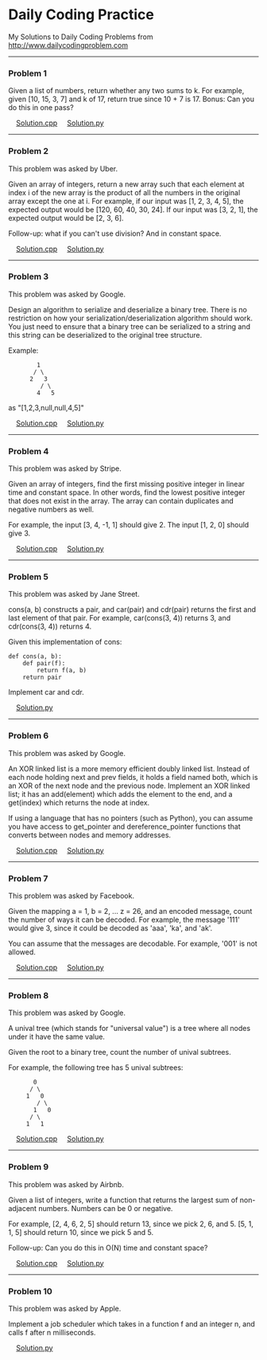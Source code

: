 # Daily Coding Practice

My Solutions to Daily Coding Problems from <http://www.dailycodingproblem.com>

***

### Problem 1
Given a list of numbers, return whether any two sums to k. For example, given [10, 15, 3, 7] and k of 17, return true since 10 + 7 is 17.
Bonus: Can you do this in one pass?

&nbsp; &nbsp; [Solution.cpp](https://github.com/ajays3/dailyCodingPractice/blob/master/solutions/problem_001.cpp "Problem-1 Solution")  &nbsp; &nbsp; [Solution.py](https://github.com/ajays3/dailyCodingPractice/blob/master/solutions_py/problem_001.py)

---

### Problem 2
This problem was asked by Uber.

Given an array of integers, return a new array such that each element at index i of the new array is the product of all the numbers in the original array except the one at i.
For example, if our input was [1, 2, 3, 4, 5], the expected output would be [120, 60, 40, 30, 24]. If our input was [3, 2, 1], the expected output would be [2, 3, 6].

Follow-up: what if you can't use division? And in constant space.

&nbsp; &nbsp; [Solution.cpp](https://github.com/ajays3/dailyCodingPractice/blob/master/solutions_cpp/problem_002.cpp)  &nbsp; &nbsp; [Solution.py](https://github.com/ajays3/dailyCodingPractice/blob/master/solutions_py/problem_002.py)

---

### Problem 3
This problem was asked by Google.

Design an algorithm to serialize and deserialize a binary tree. There is no restriction on how your serialization/deserialization algorithm should work. You just need to ensure that a binary tree can be serialized to a string and this string can be deserialized to the original tree structure.
 
 Example:
 

            1           
           / \
          2   3
             / \
            4   5


 as "[1,2,3,null,null,4,5]"

&nbsp; &nbsp; [Solution.cpp](https://github.com/ajays3/dailyCodingPractice/blob/master/solutions_cpp/problem_003.cpp) &nbsp; &nbsp; [Solution.py]()

---

### Problem 4
This problem was asked by Stripe.

Given an array of integers, find the first missing positive integer in linear time and constant space. In other words, find the lowest positive integer that does not exist in the array. The array can contain duplicates and negative numbers as well.
 
For example, the input [3, 4, -1, 1] should give 2. The input [1, 2, 0] should give 3.

&nbsp; &nbsp; [Solution.cpp](https://github.com/ajays3/dailyCodingPractice/blob/master/solutions_cpp/problem_004.cpp)  &nbsp; &nbsp; [Solution.py]()

---

### Problem 5
This problem was asked by Jane Street.

cons(a, b) constructs a pair, and car(pair) and cdr(pair) returns the first and last element of that pair. For example, car(cons(3, 4)) returns 3, and cdr(cons(3, 4)) returns 4.

Given this implementation of cons:

```
def cons(a, b):
    def pair(f):
        return f(a, b)
    return pair
```
Implement car and cdr.

&nbsp; &nbsp; [Solution.py](https://github.com/ajays3/dailyCodingPractice/blob/master/solutions_py/problem_005.py)

---

### Problem 6
This problem was asked by Google.

An XOR linked list is a more memory efficient doubly linked list. Instead of each node holding next and prev fields, it holds a field named both, which is an XOR of the next node and the previous node. 
Implement an XOR linked list; it has an add(element) which adds the element to the end, and a get(index) which returns the node
 at index.

If using a language that has no pointers (such as Python), you can assume you have access to get_pointer and dereference_pointer functions that converts between nodes and memory addresses.

&nbsp; &nbsp; [Solution.cpp](https://github.com/ajays3/dailyCodingPractice/blob/master/solutions_cpp/problem_006.cpp)  &nbsp; &nbsp; [Solution.py]()

---

### Problem 7
This problem was asked by Facebook.

Given the mapping a = 1, b = 2, ... z = 26, and an encoded message, count the number of ways it can be decoded.
For example, the message '111' would give 3, since it could be decoded as 'aaa', 'ka', and 'ak'.

You can assume that the messages are decodable. For example, '001' is not allowed.

&nbsp; &nbsp; [Solution.cpp](https://github.com/ajays3/dailyCodingPractice/blob/master/solutions_cpp/problem_007.cpp)  &nbsp; &nbsp; [Solution.py]()

---

### Problem 8
This problem was asked by Google.

A unival tree (which stands for "universal value") is a tree where all nodes under it have the same value.

Given the root to a binary tree, count the number of unival subtrees.

For example, the following tree has 5 unival subtrees:

           0
          / \
         1   0
            / \
           1   0
          / \
         1   1

&nbsp; &nbsp; [Solution.cpp](https://github.com/ajays3/dailyCodingPractice/blob/master/solutions_cpp/problem_008.cpp)  &nbsp; &nbsp; [Solution.py]()

---

### Problem 9
This problem was asked by Airbnb.

Given a list of integers, write a function that returns the largest sum of non-adjacent numbers. Numbers can be 0 or negative.

For example, [2, 4, 6, 2, 5] should return 13, since we pick 2, 6, and 5. [5, 1, 1, 5] should return 10, since we pick 5 and 5.

Follow-up: Can you do this in O(N) time and constant space?

&nbsp; &nbsp; [Solution.cpp](https://github.com/ajays3/dailyCodingPractice/blob/master/solutions_cpp/problem_009.cpp)  &nbsp; &nbsp; [Solution.py]()

---

### Problem 10
This problem was asked by Apple.

Implement a job scheduler which takes in a function f and an integer n, and calls f after n milliseconds.

&nbsp; &nbsp; [Solution.py]()
<!--
  &nbsp; &nbsp; [Solution.cpp]()  &nbsp; &nbsp; [Solution.py]()
  -->